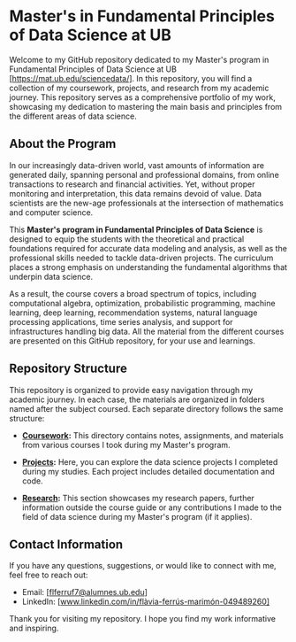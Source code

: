 # Master's in Fundamental Principles of Data Science at UB

Welcome to my GitHub repository dedicated to my Master's program in Fundamental Principles of Data Science at UB [https://mat.ub.edu/sciencedata/]. In this repository, you will find a collection of my coursework, projects, and research from my academic journey. This repository serves as a comprehensive portfolio of my work, showcasing my dedication to mastering the main basis and principles from the different areas of data science.


## About the Program

In our increasingly data-driven world, vast amounts of information are generated daily, spanning personal and professional domains, from online transactions to research and financial activities. Yet, without proper monitoring and interpretation, this data remains devoid of value. Data scientists are the new-age professionals at the intersection of mathematics and computer science.

This **Master's program in Fundamental Principles of Data Science** is designed to equip the students with the theoretical and practical foundations required for accurate data modeling and analysis, as well as the professional skills needed to tackle data-driven projects. The curriculum places a strong emphasis on understanding the fundamental algorithms that underpin data science. 

As a result, the course covers a broad spectrum of topics, including computational algebra, optimization, probabilistic programming, machine learning, deep learning, recommendation systems, natural language processing applications, time series analysis, and support for infrastructures handling big data. All the material from the different courses are presented on this GitHub repository, for your use and learnings. 



## Repository Structure

This repository is organized to provide easy navigation through my academic journey. In each case, the materials are organized in folders named after the subject coursed. Each separate directory follows the same structure:

- **[Coursework](/Coursework):** This directory contains notes, assignments, and materials from various courses I took during my Master's program.

- **[Projects](/Projects):** Here, you can explore the data science projects I completed during my studies. Each project includes detailed documentation and code.

- **[Research](/Research):** This section showcases my research papers, further information outside the course guide or any contributions I made to the field of data science during my Master's program (if it applies).


## Contact Information

If you have any questions, suggestions, or would like to connect with me, feel free to reach out:

- Email: [flferruf7@alumnes.ub.edu]
- LinkedIn: [www.linkedin.com/in/flàvia-ferrús-marimón-049489260]

Thank you for visiting my repository. I hope you find my work informative and inspiring.
